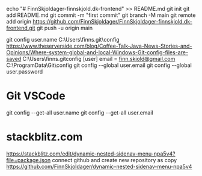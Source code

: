 echo "# FinnSkjoldager-finnskjold.dk-frontend" >> README.md
git init
git add README.md
git commit -m "first commit"
git branch -M main
git remote add origin https://github.com/FinnSkjoldager/FinnSkjoldager-finnskjold.dk-frontend.git
git push -u origin main

git config user.name
C:\Users\finns\.git\config
https://www.theserverside.com/blog/Coffee-Talk-Java-News-Stories-and-Opinions/Where-system-global-and-local-Windows-Git-config-files-are-saved
C:\Users\finns\.gitconfig
    [user]
        email = finn.skjold@gmail.com
C:\ProgramData\Git\config
git config --global user.email
git config --global user.password
# Git VSCode
git config --get-all user.name
git config --get-all user.email

# stackblitz.com
https://stackblitz.com/edit/dynamic-nested-sidenav-menu-npa5v4?file=package.json
connect github and create new repository as copy
https://github.com/FinnSkjoldager/dynamic-nested-sidenav-menu-npa5v4
